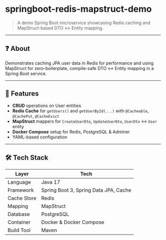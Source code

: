 # springboot-redis-mapstruct-demo

> A demo Spring Boot microservice showcasing Redis caching and MapStruct-based DTO ↔ Entity mapping.

---

## ❓ About

Demonstrates caching JPA user data in Redis for performance and using MapStruct for zero-boilerplate, compile-safe DTO ↔ Entity mapping in a Spring Boot service.  

---

## 🚀 Features

- **CRUD** operations on User entities 
- **Redis Cache** for `getUsers()` and `getUserById(...)` with `@Cacheable`, `@CachePut`, `@CacheEvict` 
- **MapStruct** mappers for `CreateUserDto`, `UpdateUserDto`, `UserDto` ↔ `User` entity 
- **Docker Compose** setup for Redis, PostgreSQL & Adminer 
- YAML-based configuration 

---

## 🛠️ Tech Stack 

| Layer       | Tech                          |  
| ----------- | ----------------------------- |  
| Language    | Java 17                        |  
| Framework   | Spring Boot 3, Spring Data JPA, Cache |  
| Cache Store | Redis                         |  
| Mapping     | MapStruct                     |  
| Database    | PostgreSQL                    |  
| Container   | Docker & Docker Compose       |  
| Build Tool  | Maven                         |  


